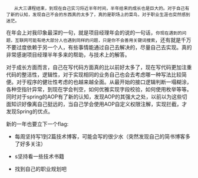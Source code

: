        从大三课程结束，到现在自己实习将近半年时间，半年给来的成长也是巨大的。对于自己有了新的认知，发现自己不会的东西真的太多了，真的是职场上的菜鸟，对于职业生涯也突然感到迷茫。

​		在年会上对我印象最深的一句，就是项目经理年会的说的一句话，``你现在遇到的问题，互联网可能有绝大部分人也遇到同样的问题，只是你不会善用关键词搜索``，还有就是千万不要过度依赖于另一个人，有些事情能通过自己去解决的，尽量自己去实现。真的非常感谢项目经理半年多来的帮助，与技术上的解答。 

​     对于成长方面而言，自己在写代码方面真的比以前好太多了，现在写代码更加注重代码的整洁性，逻辑性，对于实现相同的业务自己也会去考虑哪一种写法比较简便。对于程序的健壮性考虑的也越来越全面。从最开始的接口逻辑判断一塌糊涂，各种空指针异常，到现在学会判空，如何优雅实现字段校验，如何使用枚举等等。同时对于spring的AOP有了新的认知，发现AOP的其强大之处，以前以为这些切面知识好像离自己挺远的，当自己学会使用AOP自定义权限注解，实现拦截，才发现Spring的优点。

  新的一年也要立下一个flag:

  - 每周坚持写1到2篇技术博客，可能会写的很少水（突然发现自己的简书博客多了好多关注）

  - s坚持看一些技术书籍

  - 找到自己的职业规划吧

    
